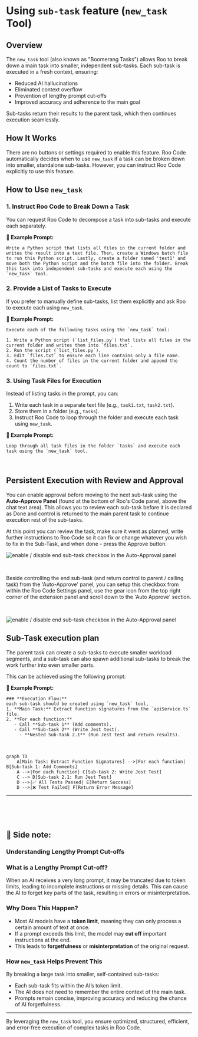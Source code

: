# Using `sub-task` feature (`new_task`  Tool)

## Overview

The `new_task` tool (also known as "Boomerang Tasks") allows Roo to break down a main task into smaller, independent sub-tasks. Each sub-task is executed in a fresh context, ensuring:

- Reduced AI hallucinations
- Eliminated context overflow
- Prevention of lengthy prompt cut-offs
- Improved accuracy and adherence to the main goal

Sub-tasks return their results to the parent task, which then continues execution seamlessly.

## How It Works

There are no buttons or settings required to enable this feature. Roo Code automatically decides when to use `new_task` if a task can be broken down into smaller, standalone sub-tasks. However, you can instruct Roo Code explicitly to use this feature.

## How to Use `new_task`

### 1. Instruct Roo Code to Break Down a Task

You can request Roo Code to decompose a task into sub-tasks and execute each separately.

**📌 Example Prompt:**

```plaintext
Write a Python script that lists all files in the current folder and writes the result into a text file. Then, create a Windows batch file to run this Python script. Lastly, create a folder named 'test1' and move both the Python script and the batch file into the folder. Break this task into independent sub-tasks and execute each using the `new_task` tool.
```

### 2. Provide a List of Tasks to Execute

If you prefer to manually define sub-tasks, list them explicitly and ask Roo to execute each using `new_task`.

**📌 Example Prompt:**

```plaintext
Execute each of the following tasks using the `new_task` tool:

1. Write a Python script (`list_files.py`) that lists all files in the current folder and writes them into `files.txt`.
2. Run the script (`list_files.py`).
3. Edit `files.txt` to ensure each line contains only a file name.
4. Count the number of files in the current folder and append the count to `files.txt`.
```

### 3. Using Task Files for Execution

Instead of listing tasks in the prompt, you can:

1. Write each task in a separate text file (e.g., `task1.txt`, `task2.txt`).
2. Store them in a folder  (e.g., `tasks`).
3. Instruct Roo Code to loop through the folder and execute each task using `new_task`.

**📌 Example Prompt:**

```plaintext
Loop through all task files in the folder `tasks` and execute each task using the `new_task` tool.
```

<br/>

## Persistent Execution with Review and Approval

You can enable approval before moving to the next sub-task using the **Auto-Approve Panel** (found at the bottom of Roo's Code panel, above the chat text area). This allows you to review each sub-task before it is declared as Done and control is returned to the main parent task to continue execution rest of the sub-tasks.

At this point you can review the task, make sure it went as planned, write further instructions to Roo Code so it can fix or change whatever you wish to fix in the Sub-Task, and when done - press the Approve button.


![enable / disable end sub-task checkbox in the Auto-Approval panel](../../static/img/sub-task/sub-task-auto-approve.png)

<br/>

Beside controlling the end sub-task (and return control to parent / calling task) from the 'Auto-Approve' panel, you can setup this checkbox from within the Roo Code Settings panel, use the gear icon from the top right corner of the extension panel and scroll down to the 'Auto Approve' section.

<br/>

![enable / disable end sub-task checkbox in the Auto-Approval panel](../../static/img/sub-task/sub-task-settings-always-approve.png)

## Sub-Task execution plan

The parent task can create a sub-tasks to execute smaller workload segments, and a sub-task can also spawn additional sub-tasks to break the work further into even smaller parts.

This can be achieved using the following prompt:

**📌 Example Prompt:**

```plaintext
### **Execution Flow:**
each sub-task should be created using `new_task` tool,
1. **Main Task:** Extract function signatures from the `apiService.ts` file.
2. **For each function:**
   - Call **Sub-task 1** (Add comments).
   - Call **Sub-task 2** (Write Jest test).
     - **Nested Sub-task 2.1** (Run Jest test and return results).
```

<br/>

```mermaid
graph TD
    A[Main Task: Extract Function Signatures] -->|For each function| B[Sub-task 1: Add Comments]
    A -->|For each function| C[Sub-task 2: Write Jest Test]
    C --> D[Sub-task 2.1: Run Jest Test]
    D -->|✅ All Tests Passed| E[Return Success]
    D -->|❌ Test Failed| F[Return Error Message]
```

---
<br/>
<br/>
<br/>

## 📝 Side note:

### **Understanding Lengthy Prompt Cut-offs**

### What is a Lengthy Prompt Cut-off?

When an AI receives a very long prompt, it may be truncated due to token limits, leading to incomplete instructions or missing details. This can cause the AI to forget key parts of the task, resulting in errors or misinterpretation.

### Why Does This Happen?

- Most AI models have a **token limit**, meaning they can only process a certain amount of text at once.
- If a prompt exceeds this limit, the model may **cut off** important instructions at the end.
- This leads to **forgetfulness** or **misinterpretation** of the original request.

### How `new_task` Helps Prevent This

By breaking a large task into smaller, self-contained sub-tasks:

- Each sub-task fits within the AI’s token limit.
- The AI does not need to remember the entire context of the main task.
- Prompts remain concise, improving accuracy and reducing the chance of AI forgetfulness.

---

By leveraging the `new_task` tool, you ensure optimized, structured, efficient, and error-free execution of complex tasks in Roo Code.

